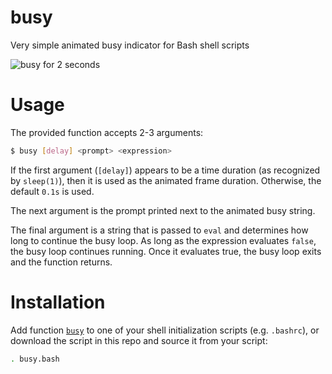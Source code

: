 # busy
Very simple animated busy indicator for Bash shell scripts

![busy for 2 seconds](/extras/demo.gif)

# Usage

The provided function accepts 2-3 arguments:

```bash
$ busy [delay] <prompt> <expression>
```

If the first argument (`[delay]`) appears to be a time duration (as recognized by `sleep(1)`), then it is used as the animated frame duration. Otherwise, the default `0.1s` is used.

The next argument is the prompt printed next to the animated busy string.

The final argument is a string that is passed to `eval` and determines how long to continue the busy loop. As long as the expression evaluates `false`, the busy loop continues running. Once it evaluates true, the busy loop exits and the function returns.

# Installation

Add function [`busy`](busy.bash) to one of your shell initialization scripts (e.g. `.bashrc`), or download the script in this repo and source it from your script:

```bash
. busy.bash
```
